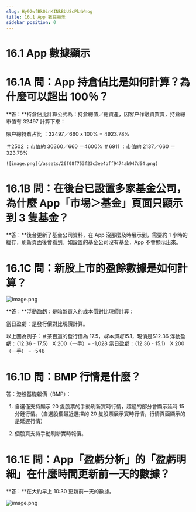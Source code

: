 ```yaml
---
slug: Hy92wfBk0inKINkBbUScPk4Wnog
title: 16.1 App 數據顯示
sidebar_position: 0
---
```



# 16.1 App 數據顯示


# 16.1A 問：App 持倉佔比是如何計算？為什麼可以超出 100％？


**答：**持倉佔比計算公式為：持倉總值／總資產，因客户作融資買賣，持倉總市值有 32497 計算下來：


賬户總持倉占比 ：32497／660 x 100% = 4923.78%   


＃2502 ：市值約 30360／660 ＝4600%
＃6911 ：市值約 2137／660 ＝ 323.78% 


    ![image.png](/assets/26f08f753f23c3ee4bff9474ab947d64.png)


# 16.1B 問：在後台已設置多家基金公司，為什麼 App「市埸＞基金」頁面只顯示到 3 隻基金？


**答：**後台更新了基金公司資料，在 App 沒那麼及時展示到，需要約 1 小時的緩存，刷新頁面後會看到。如設置的基金公司沒有基金，App 不會顯示出來。


# 16.1C 問：新股上市的盈餘數據是如何計算？


![image.png](/assets/6c65200b0dc57ec15eb6e531163f20d9.png)


**答：**浮動盈虧：是暗盤買入的成本價對比現價計算；


當日盈虧：是發行價對比現價計算。


以上圖為例子：＃茶百道的發行價為 $17.5，成本價是$15.1，現價是$12.36
浮動盈虧：（12.36 - 17.5） X 200（一手）= -1,028
當日盈虧：（12.36 - 15.1） X 200（一手） = -548


# 16.1D 問：BMP 行情是什麼？


答：港股基礎報價（BMP）：


1. 自選僅支持顯示 20 隻股票的手動刷新實時行情，超過的部分會顯示延時 15 分鍾行情。（自選股欄最近選擇的 20 隻股票展示實時行情，行情頁面顯示的是延遲行情）


2. 個股頁支持手動刷新實時報價。


# 16.1E 問：App「盈虧分析」的「盈虧明細」在什麼時間更新前一天的數據？


**答：**在大約早上 10:30 更新前一天的數據。


![image.png](/assets/1688b5f4d1654147418e0eef2d97a1c5.png)

